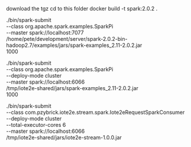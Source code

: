download the tgz
cd to this folder
docker build -t spark:2.0.2 .

./bin/spark-submit \
  --class org.apache.spark.examples.SparkPi \
  --master spark://localhost:7077 \
  /home/pete/development/server/spark-2.0.2-bin-hadoop2.7/examples/jars/spark-examples_2.11-2.0.2.jar \
  1000
  
  
./bin/spark-submit \
  --class org.apache.spark.examples.SparkPi \
  --deploy-mode cluster \
  --master spark://localhost:6066 \
  /tmp/iote2e-shared/jars/spark-examples_2.11-2.0.2.jar \
  1000
  
./bin/spark-submit \
  --class com.pzybrick.iote2e.stream.spark.Iote2eRequestSparkConsumer \
  --deploy-mode cluster \
  --total-executor-cores 6 \
  --master spark://localhost:6066 \
  /tmp/iote2e-shared/jars/iote2e-stream-1.0.0.jar





